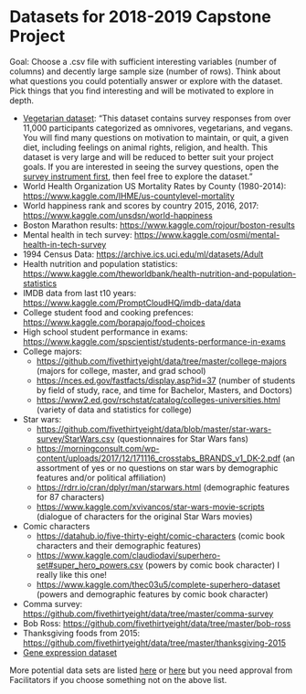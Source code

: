 
# Datasets for 2018-2019 Capstone Project

Goal: Choose a .csv file with sufficient interesting variables (number of columns) and decently large sample size (number of rows). Think about what questions you could potentially answer or explore with the dataset. Pick things that you find interesting and will be motivated to explore in depth.

* [Vegetarian dataset](Faunalytics-Current-Former-Veg-Study-Dataset-4-Groups.csv): “This dataset contains survey responses from over 11,000 participants categorized as omnivores, vegetarians, and vegans. You will find many questions on motivation to maintain, or quit, a given diet, including feelings on animal rights, religion, and health. This dataset is very large and will be reduced to better suit your project goals. If you are interested in seeing the survey questions, open the [survey instrument first](Faunalytics-Current-Former-Veg-Study-Survey-Instrument.pdf), then feel free to explore the dataset.”
* World Health Organization US Mortality Rates by County (1980-2014): https://www.kaggle.com/IHME/us-countylevel-mortality
* World happiness rank and scores by country 2015, 2016, 2017: https://www.kaggle.com/unsdsn/world-happiness
* Boston Marathon results: https://www.kaggle.com/rojour/boston-results
* Mental health in tech survey: https://www.kaggle.com/osmi/mental-health-in-tech-survey
* 1994 Census Data:  https://archive.ics.uci.edu/ml/datasets/Adult
* Health nutrition and population statistics: https://www.kaggle.com/theworldbank/health-nutrition-and-population-statistics
* IMDB data from last t10 years: https://www.kaggle.com/PromptCloudHQ/imdb-data/data
* College student food and cooking prefences: https://www.kaggle.com/borapajo/food-choices
* High school student performance in exams: https://www.kaggle.com/spscientist/students-performance-in-exams
* College majors: 
  - https://github.com/fivethirtyeight/data/tree/master/college-majors (majors for college, master, and grad school)
  - https://nces.ed.gov/fastfacts/display.asp?id=37 (number of students by field of study, race, and time for Bachelor, Masters, and Doctors)
  - https://www2.ed.gov/rschstat/catalog/colleges-universities.html (variety of data and statistics for college)
* Star wars:
  - https://github.com/fivethirtyeight/data/blob/master/star-wars-survey/StarWars.csv (questionnaires for Star Wars fans)
  - https://morningconsult.com/wp-content/uploads/2017/12/171116_crosstabs_BRANDS_v1_DK-2.pdf (an assortment of yes or no questions on star wars by demographic features and/or political affiliation)
  - https://rdrr.io/cran/dplyr/man/starwars.html (demographic features for 87 characters)
  - https://www.kaggle.com/xvivancos/star-wars-movie-scripts (dialogue of characters for the original Star Wars movies)
* Comic characters
  - https://datahub.io/five-thirty-eight/comic-characters (comic book characters and their demographic features)
  - https://www.kaggle.com/claudiodavi/superhero-set#super_hero_powers.csv (powers by comic book character) I really like this one!
  - https://www.kaggle.com/thec03u5/complete-superhero-dataset (powers and demographic features by comic book character)
* Comma survey: https://github.com/fivethirtyeight/data/tree/master/comma-survey
* Bob Ross: https://github.com/fivethirtyeight/data/tree/master/bob-ross
* Thanksgiving foods from 2015: https://github.com/fivethirtyeight/data/tree/master/thanksgiving-2015
* [Gene expression dataset](GWC_gene_expression.csv)

More potential data sets are listed [here](https://github.com/fivethirtyeight/data/tree/master/) or [here](Datasets_for_GWC.xlsx) but you need approval from Facilitators if you choose something not on the above list.

